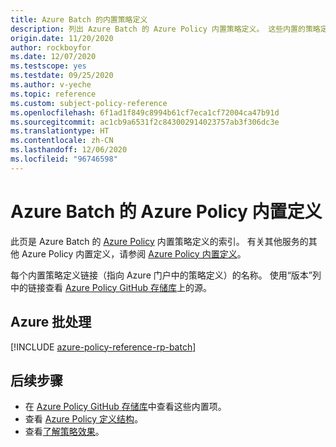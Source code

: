 ```yaml
---
title: Azure Batch 的内置策略定义
description: 列出 Azure Batch 的 Azure Policy 内置策略定义。 这些内置的策略定义提供了管理 Azure 资源的常用方法。
origin.date: 11/20/2020
author: rockboyfor
ms.date: 12/07/2020
ms.testscope: yes
ms.testdate: 09/25/2020
ms.author: v-yeche
ms.topic: reference
ms.custom: subject-policy-reference
ms.openlocfilehash: 6f1ad1f849c8994b61cf7eca1cf72004ca47b91d
ms.sourcegitcommit: ac1cb9a6531f2c843002914023757ab3f306dc3e
ms.translationtype: HT
ms.contentlocale: zh-CN
ms.lasthandoff: 12/06/2020
ms.locfileid: "96746598"
---
```

# <a name="azure-policy-built-in-definitions-for-azure-batch"></a>Azure Batch 的 Azure Policy 内置定义

此页是 Azure Batch 的 [Azure Policy](../governance/policy/overview.md) 内置策略定义的索引。 有关其他服务的其他 Azure Policy 内置定义，请参阅 [Azure Policy 内置定义](../governance/policy/samples/built-in-policies.md)。

每个内置策略定义链接（指向 Azure 门户中的策略定义）的名称。 使用“版本”列中的链接查看 [Azure Policy GitHub 存储库](https://github.com/Azure/azure-policy)上的源。

## <a name="azure-batch"></a>Azure 批处理

[!INCLUDE [azure-policy-reference-rp-batch](../../includes/policy/reference/byrp/microsoft.batch.md)]

## <a name="next-steps"></a>后续步骤

- 在 [Azure Policy GitHub 存储库](https://github.com/Azure/azure-policy)中查看这些内置项。
- 查看 [Azure Policy 定义结构](../governance/policy/concepts/definition-structure.md)。
- 查看[了解策略效果](../governance/policy/concepts/effects.md)。

<!-- Update_Description: update meta properties, wording update, update link -->